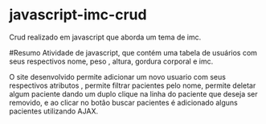 # javascript-imc-crud
Crud realizado em javascript que aborda um tema de imc.

#Resumo
Atividade de javascript, que contém uma tabela de usuários com seus respectivos nome, peso , altura, gordura corporal e imc.

O site desenvolvido permite adicionar um novo usuario com seus respectivos atributos , permite filtrar pacientes pelo nome, permite deletar algum paciente dando um duplo clique na linha do paciente que deseja ser removido, e ao clicar no botão buscar pacientes é adicionado alguns pacientes utilizando AJAX.
